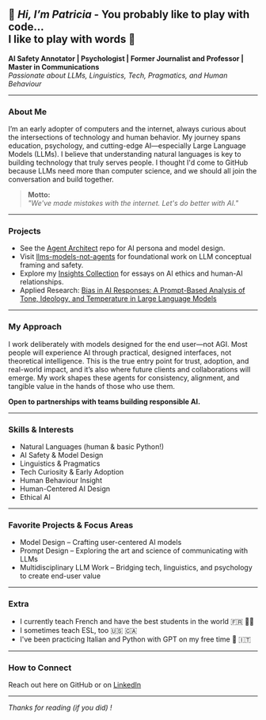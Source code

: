 ## 👋 *Hi, I’m Patricia* - You probably like to play with code...<br>I like to play with words 🧩

**AI Safety Annotator | Psychologist | Former Journalist and Professor | Master in Communications**  
_Passionate about LLMs, Linguistics, Tech, Pragmatics, and Human Behaviour_

---

### About Me

I’m an early adopter of computers and the internet, always curious about the intersections of technology and human behavior. My journey spans education, psychology, and cutting-edge AI—especially Large Language Models (LLMs). I believe that understanding natural languages is key to building technology that truly serves people. I thought I'd come to GitHub because LLMs need more than computer science, and we should all join the conversation and build together.

> **Motto:**  
> _"We've made mistakes with the internet. Let's do better with AI."_

---

### Projects

- See the [Agent Architect](https://github.com/patriciaschaffer/agent-architect/blob/main/README.md) repo for AI persona and model design.  
- Visit [llms-models-not-agents](https://github.com/patriciaschaffer/llm-models-not-agents) for foundational work on LLM conceptual framing and safety.
- Explore my [Insights Collection](https://github.com/patriciaschaffer/patriciaschaffer/blob/main/insights/README.md) for essays on AI ethics and human-AI relationships.
- Applied Research: [Bias in AI Responses: A Prompt-Based Analysis of Tone, Ideology, and Temperature in Large Language Models](https://github.com/patriciaschaffer/about_me/tree/main/research)

---

### My Approach

I work deliberately with models designed for the end user—not AGI. Most people will experience AI through practical, designed interfaces, not theoretical intelligence. This is the true entry point for trust, adoption, and real-world impact, and it’s also where future clients and collaborations will emerge. My work shapes these agents for consistency, alignment, and tangible value in the hands of those who use them.

**Open to partnerships with teams building responsible AI.**

---

### Skills & Interests

- Natural Languages (human & basic Python!)
- AI Safety & Model Design
- Linguistics & Pragmatics
- Tech Curiosity & Early Adoption
- Human Behaviour Insight
- Human-Centered AI Design
- Ethical AI

---

### Favorite Projects & Focus Areas

- Model Design – Crafting user-centered AI models  
- Prompt Design – Exploring the art and science of communicating with LLMs  
- Multidisciplinary LLM Work – Bridging tech, linguistics, and psychology to create end-user value

---

### Extra

- I currently teach French and have the best students in the world 🇫🇷 👩‍🏫
- I sometimes teach ESL, too 🇺🇸 🇨🇦  
- I've been practicing Italian and Python with GPT on my free time 🐍 🇮🇹

---

### How to Connect

Reach out here on GitHub or on [LinkedIn](https://www.linkedin.com/in/patriciaschaffer)

---

_Thanks for reading (if you did) !_
